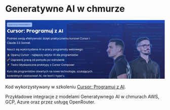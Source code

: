 # Generatywne AI w chmurze

![](./_media/screen.png)

Kod wykorzystywany w szkoleniu [Cursor: Programuj z AI](https://opanuj.ai/kurs/cursor-programuj-z-ai/).

Przykładowe integracje z modelami Generatywnego AI w chmurach AWS, GCP, Azure oraz przez usługę OpenRouter.
